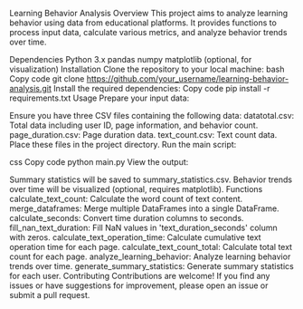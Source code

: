 Learning Behavior Analysis
Overview
This project aims to analyze learning behavior using data from educational platforms. It provides functions to process input data, calculate various metrics, and analyze behavior trends over time.

Dependencies
Python 3.x
pandas
numpy
matplotlib (optional, for visualization)
Installation
Clone the repository to your local machine:
bash
Copy code
git clone https://github.com/your_username/learning-behavior-analysis.git
Install the required dependencies:
Copy code
pip install -r requirements.txt
Usage
Prepare your input data:

Ensure you have three CSV files containing the following data:
datatotal.csv: Total data including user ID, page information, and behavior count.
page_duration.csv: Page duration data.
text_count.csv: Text count data.
Place these files in the project directory.
Run the main script:

css
Copy code
python main.py
View the output:

Summary statistics will be saved to summary_statistics.csv.
Behavior trends over time will be visualized (optional, requires matplotlib).
Functions
calculate_text_count: Calculate the word count of text content.
merge_dataframes: Merge multiple DataFrames into a single DataFrame.
calculate_seconds: Convert time duration columns to seconds.
fill_nan_text_duration: Fill NaN values in 'text_duration_seconds' column with zeros.
calculate_text_operation_time: Calculate cumulative text operation time for each page.
calculate_text_count_total: Calculate total text count for each page.
analyze_learning_behavior: Analyze learning behavior trends over time.
generate_summary_statistics: Generate summary statistics for each user.
Contributing
Contributions are welcome! If you find any issues or have suggestions for improvement, please open an issue or submit a pull request.
